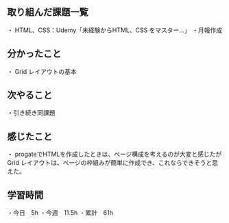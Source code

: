 ## 取り組んだ課題一覧
・ HTML、CSS：Udemy「未経験からHTML、CSS をマスター…」
・月報作成

## 分かったこと
・ Grid レイアウトの基本

## 次やること　
・引き続き同課題

## 感じたこと
・ progateでHTMLを作成したときは、ページ構成を考えるのが大変と感じたが
Grid レイアウトは、ページの枠組みが簡単に作成でき、これならできそうと思えた。

## 学習時間
・今日　5h
・今週　11.5h
・累計　61h
